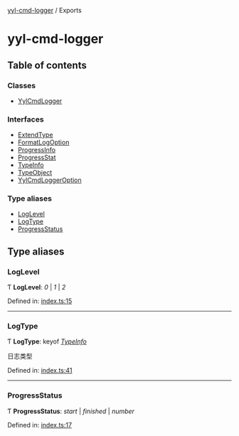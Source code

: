 [yyl-cmd-logger](README.md) / Exports

# yyl-cmd-logger

## Table of contents

### Classes

- [YylCmdLogger](classes/yylcmdlogger.md)

### Interfaces

- [ExtendType](interfaces/extendtype.md)
- [FormatLogOption](interfaces/formatlogoption.md)
- [ProgressInfo](interfaces/progressinfo.md)
- [ProgressStat](interfaces/progressstat.md)
- [TypeInfo](interfaces/typeinfo.md)
- [TypeObject](interfaces/typeobject.md)
- [YylCmdLoggerOption](interfaces/yylcmdloggeroption.md)

### Type aliases

- [LogLevel](modules.md#loglevel)
- [LogType](modules.md#logtype)
- [ProgressStatus](modules.md#progressstatus)

## Type aliases

### LogLevel

Ƭ **LogLevel**: *0* \| *1* \| *2*

Defined in: [index.ts:15](https://github.com/jackness1208/yyl-cmd-logger/blob/663833b/src/index.ts#L15)

___

### LogType

Ƭ **LogType**: keyof [*TypeInfo*](interfaces/typeinfo.md)

日志类型

Defined in: [index.ts:41](https://github.com/jackness1208/yyl-cmd-logger/blob/663833b/src/index.ts#L41)

___

### ProgressStatus

Ƭ **ProgressStatus**: *start* \| *finished* \| *number*

Defined in: [index.ts:17](https://github.com/jackness1208/yyl-cmd-logger/blob/663833b/src/index.ts#L17)
